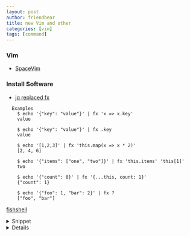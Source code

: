 ```yaml
---
layout: post
author: friendbear
title: new Vim and other
categories: [vim]
tags: [command]
---
```


### Vim 
- [SpaceVim](https://github.com/SpaceVim/SpaceVim)

### Install Software

- [jq replaced fx](https://github.com/antonmedv/fx)

```shell
  Examples
    $ echo '{"key": "value"}' | fx 'x => x.key'
    value

    $ echo '{"key": "value"}' | fx .key
    value

    $ echo '[1,2,3]' | fx 'this.map(x => x * 2)'
    [2, 4, 6]

    $ echo '{"items": ["one", "two"]}' | fx 'this.items' 'this[1]'
    two

    $ echo '{"count": 0}' | fx '{...this, count: 1}'
    {"count": 1}

    $ echo '{"foo": 1, "bar": 2}' | fx ?
    ["foo", "bar"]
```
 
[fishshell](fishshell.eom)

<details>
<summary>Snippet</summary>
<pre>
<code>
#!/usr/bin/env amm
@main
def ThreadCommunication(args: String*) = {

  /*
    the producer-consumer problem

    producer -> [ ? ] -> consumer
  */
  class SimpleContainer {
    private var value: Int = 0

    def isEmpty: Boolean = value == 0
    def set(newValue: Int) = value = newValue
    def get = {
      val result = value
      value = 0
      result
    }
  }

  lazy val naive = {
    def naiveProdCons(): Unit = {
      val container = new SimpleContainer

      val consumer = new Thread(() => {
        println("[consumer] waiting...")
        while (container.isEmpty) {
          println("[consumer] actively waiting...")
        }
        println("[consumer] I have consumed " + container.get)
      })

      val producer = new Thread(() => {
        println("[producer] computing...")
        Thread.sleep(500)
        val value = 42
        println("[producer] I have produced, after long work, the value" + value)
        container.set(value) // Change isEmpty => True
      })

      consumer.start
      producer.start
    }
    naiveProdCons()
  }

  // wait and notify
  lazy val smart = {
    /*
      Synchronized
      val someObject = "hello'
      someObject.synchronized {
        // code
      }


      wait() and notify()

      // thread 1
      val someObject = "hello"
      someObject.synchronized {
        // code part 1
        someObject.wait()
        // code part 2
      }

      // thread 2
      someObject.synchronized {
        // code
        someObject.notify()
      }

     */
    def smartProdCons() = {
      val container = new SimpleContainer
      val consumer = new Thread(() => {
        println("[consumer] waiting...")
        container.synchronized{
          container.wait()
        }

        // container must have some value
        println("[consumer] I have consumed " + container.get)
      })

      val producer = new Thread(() => {
        println("[producer] Hard at work...")
        Thread.sleep(2000)
        val value = 42

        container.synchronized {
          println("[producer] I'm producing " + value)
          container.set(value)
          container.notify()
        }
      })
      consumer.start
      producer.start
    }
    smartProdCons()
  }
}
#!/usr/bin/env amm
@main
def ProducerConsumerLevel3(args: String*) = {

  /*
    Prod-cons, level 3

      producer1 -> [ ? ? ? ] =-> consumer1
      producer2 ----^     ^----- consumer2
   */

  class Consumer(id: Int, buffer: mutable.Queue[Int]) extends Thread {
    override def run(): Unit = {
      val random = new Random()

      while(true) {
        buffer.synchronized({
          /*
            producer produces value. two Cons are waiting
            notifies ONE consumer,notifies on buffer
            notifies the other consumer

           */
          /*
          [consumer 1] buffer empty, waiting ...
          [consumer 3] buffer empty, waiting ...
          [consumer 2] buffer empty, waiting ...
          [producer 1] producing 0
          [consumer 1] consumed 0
          [producer 3] producing 0
          Exception in thread "Thread-2" [producer 2] producing 0
          [consumer 2] consumed 0
          java.util.NoSuchElementException: queue empty
            at scala.collection.mutable.Queue.dequeue(Queue.scala:67)
            at concurrency.ProducerConsumerLevel3$Consumer.run(ProducerConsumerLevel3.scala:39)
          [producer 2] producing 1
          why ?
            🔴 This is Point not if use while 🔴
           */
          while (buffer.isEmpty) {
            println(s"[consumer $id] buffer empty, waiting ...")
            buffer.wait()
          }

          // there must be at least ONE value in the buffer
          val x = buffer.dequeue() // OOps.!
          println(s"[consumer $id] consumed " + x)

          // hey producer, there's empty space available, are you lazy?
          buffer.notifyAll()
        })

        Thread.sleep(random.nextInt(500))
      }
    }
  }

  class Producer(id: Int, buffer: mutable.Queue[Int], capacity: Int) extends Thread {
    override def run(): Unit = {
      val random = new Random()
      var i = 0
      while (true) {
        buffer.synchronized {
          while (buffer.size == capacity) {
            println(s"[producer $id] buffer is full, waiting...")
            buffer.wait()
          }
          // there must be at least ONE EMPTY SPACE in the buffer
          println(s"[producer $id] producing " + i)
          buffer.enqueue(i)

          //todo hey consumer, new food for you!
          buffer.notifyAll()
          i += 1
        }
        Thread.sleep(random.nextInt(500))
      }
    }
  }

  def multiProdCons(nConsumers: Int, nProducers: Int) = {
    val buffer: mutable.Queue[Int] = new mutable.Queue[Int]
    val capacity = 3

    (1 to nConsumers).foreach(i => new Consumer(i, buffer).start())
    (1 to nProducers).foreach(i => new Producer(i, buffer, capacity).start())
  }

  multiProdCons(3, 3)
}
</code>
</pre>
</details>
<details>

    
---

### Reference
<https://spacevim.org/documentation/>

### Usefull Link
<https://github.blog/2019-01-20-release-radar-december-2018/>
### Recommend
